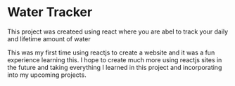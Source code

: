 # Water Tracker

This project was createed using react where you are abel to track your daily and lifetime amount of water

This was my first time using reactjs to create a website and it was a fun experience learning this. I hope to create much more using reactjs sites in the future and taking everything I learned in this project and incorporating into my upcoming projects.


